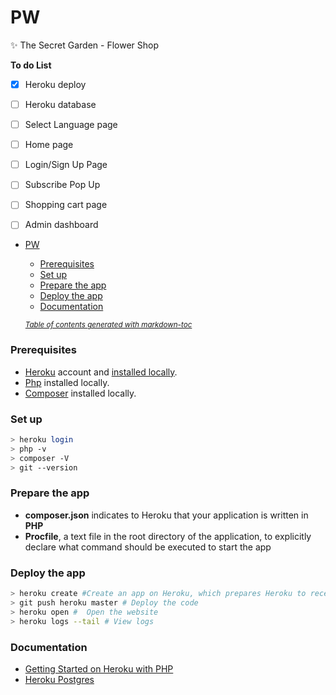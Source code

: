 # PW
:sparkles: The Secret Garden - Flower Shop

**To do List**
- [x] Heroku deploy
- [ ] Heroku database
- [ ] Select Language page
- [ ] Home page
- [ ] Login/Sign Up Page
- [ ] Subscribe Pop Up
- [ ] Shopping cart page
- [ ] Admin dashboard



- [PW](#pw)
    + [Prerequisites](#prerequisites)
    + [Set up](#set-up)
    + [Prepare the app](#prepare-the-app)
    + [Deploy the app](#deploy-the-app)
    + [Documentation](#documentation)
    
    <small><i><a href='http://ecotrust-canada.github.io/markdown-toc/'>Table of contents generated with markdown-toc</a></i></small>
### Prerequisites
* [Heroku](https://signup.heroku.com/signup/dc) account and [installed locally](https://cli-assets.heroku.com/heroku-x64.exe).
* [Php](http://php.net/) installed locally.
* [Composer](https://getcomposer.org/doc/00-intro.md) installed locally.

### Set up
```bash
> heroku login
> php -v
> composer -V
> git --version
```

### Prepare the app
* **composer.json** indicates to Heroku that your application is written in **PHP**
* **Procfile**, a text file in the root directory of the application, to explicitly declare what command should be executed to start the app

### Deploy the app
```bash
> heroku create #Create an app on Heroku, which prepares Heroku to receive your source code
> git push heroku master # Deploy the code
> heroku open #  Open the website
> heroku logs --tail # View logs
```

### Documentation
* [Getting Started on Heroku with PHP](https://devcenter.heroku.com/articles/getting-started-with-php)
* [Heroku Postgres](https://devcenter.heroku.com/articles/heroku-postgresql)
